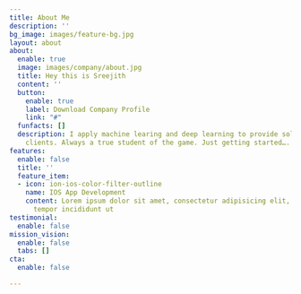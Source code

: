 ```yaml
---
title: About Me
description: ''
bg_image: images/feature-bg.jpg
layout: about
about:
  enable: true
  image: images/company/about.jpg
  title: Hey this is Sreejith
  content: ''
  button:
    enable: true
    label: Download Company Profile
    link: "#"
  funfacts: []
  description: I apply machine learing and deep learning to provide solutions for
    clients. Always a true student of the game. Just getting started….
features:
  enable: false
  title: ''
  feature_item:
  - icon: ion-ios-color-filter-outline
    name: IOS App Development
    content: Lorem ipsum dolor sit amet, consectetur adipisicing elit, sed do eiusmod
      tempor incididunt ut
testimonial:
  enable: false
mission_vision:
  enable: false
  tabs: []
cta:
  enable: false

---
```

